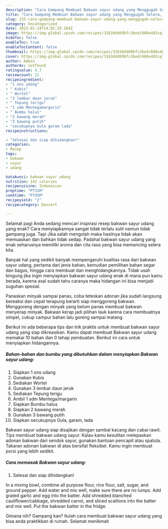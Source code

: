 ```yaml
---
description: "Cara Gampang Membuat Bakwan sayur udang yang Menggugah Selera, Buat Buka Puasa}"
title: "Cara Gampang Membuat Bakwan sayur udang yang Menggugah Selera, Buat Buka Puasa}"
slug: 235-cara-gampang-membuat-bakwan-sayur-udang-yang-menggugah-selera-buat-buka-puasa
category: Uncategorized
date: 2023-01-24T14:02:29.264Z
image: https://img-global.cpcdn.com/recipes/31610dd89bfc3bed/680x482cq70/bakwan-sayur-udang-foto-resep-utama.jpg
hideToc: false
enableToc: true
enableTocContent: false
thumbnail: https://img-global.cpcdn.com/recipes/31610dd89bfc3bed/680x482cq70/bakwan-sayur-udang-foto-resep-utama.jpg
cover: https://img-global.cpcdn.com/recipes/31610dd89bfc3bed/680x482cq70/bakwan-sayur-udang-foto-resep-utama.jpg
author: Admin
authorAv: notfound
ratingvalue: 4.7
reviewcount: 21
recipeingredient:
- "1 ons udang"
- " Kubis"
- " Wortel"
- "3 lembar daun jeruk"
- " Tepung terigu"
- "1 sdm Mentegamargarin"
- " Bumbu halus"
- "2 bawang merah"
- "3 bawang putih"
- "secukupnya Gula garam lada"
recipeinstructions:

- "Selesai dan siap dihidangkan!"
categories:
- Resep
tags:
- bakwan
- sayur
- udang

katakunci: bakwan sayur udang 
nutrition: 142 calories
recipecuisine: Indonesian
preptime: "PT31M"
cooktime: "PT45M"
recipeyield: "2"
recipecategory: Dessert

---
```



Selamat pagi Anda sedang mencari inspirasi resep bakwan sayur udang yang enak? Cara menyiapkannya sangat tidak terlalu sulit namun tidak gampang juga. Tapi Jika salah mengolah maka hasilnya tidak akan memuaskan dan bahkan tidak sedap. Padahal bakwan sayur udang yang enak seharusnya memiliki aroma dan cita rasa yang bisa memancing selera kita.


Banyak hal yang sedikit banyak mempengaruhi kualitas rasa dari bakwan sayur udang, pertama dari jenis bahan, kemudian pemilihan bahan segar dan bagus, hingga cara membuat dan menghidangkannya. Tidak usah bingung jika ingin menyiapkan bakwan sayur udang enak di mana pun kamu berada, karena asal sudah tahu caranya maka hidangan ini bisa menjadi suguhan spesial.

Panaskan minyak sampai panas, coba teteskan adonan jika sudah langsung bereaksi dan cepat terapung berarti siap menggoreng bakwan. Menggoreng dengan minyak yang belum panas membuat bakwan menyerap minyak. Bakwan kerap jadi pilihan lauk karena cara membuatnya simpel, cukup campur bahan lalu goreng sampai matang.


Berikut ini ada beberapa tips dan trik praktis untuk membuat bakwan sayur udang yang siap dikreasikan. Kamu dapat membuat Bakwan sayur udang memakai 10 bahan dan 0 tahap pembuatan. Berikut ini cara untuk menyiapkan hidangannya.

<!--inarticleads1-->

##### Bahan-bahan dan bumbu yang dibutuhkan dalam menyiapkan Bakwan sayur udang:

1. Siapkan 1 ons udang
1. Gunakan  Kubis
1. Sediakan  Wortel
1. Gunakan 3 lembar daun jeruk
1. Sediakan  Tepung terigu
1. Ambil 1 sdm Mentega/margarin
1. Siapkan  Bumbu halus
1. Siapkan 2 bawang merah
1. Gunakan 3 bawang putih
1. Siapkan secukupnya Gula, garam, lada


Bakwan sayur udang siap disajikan dengan sambal kacang dan cabai rawit. Tips membuat bakwan udang sayur: Kalau kamu kesulitan melepaskan adonan bakwan dari sendok sayur, gunakan bantuan pencapit atau spatula. Takaran adonan bakwan di atas bersifat fleksibel. Kamu ingin membuat porsi yang lebih sedikit. 

<!--inarticleads2-->

##### Cara memasak Bakwan sayur udang:


1. Selesai dan siap dihidangkan!

In a mixing bowl, combine all purpose flour, rice flour, salt, sugar, and ground pepper. Add water and mix well, make sure there are no lumps. Add grated garlic and egg into the batter. Add shredded blanched cauliflower/cabbage, shredded carrot, and sliced scallions into the batter and mix well. Put the bakwan batter in the fridge. 

Gimana nih? Gampang kan? Itulah cara membuat bakwan sayur udang yang bisa anda praktikkan di rumah. Selamat menikmati
